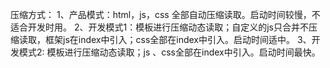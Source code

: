 压缩方式：
1、产品模式：html，js，css 全部自动压缩读取。启动时间较慢，不适合开发时用。
2、开发模式1：模板进行压缩动态读取；自定义的js只合并不压缩读取，框架js在index中引入；css全部在index中引入。启动时间适中。
3、开发模式2: 模板进行压缩动态读取；js 、css全部在index中引入。启动时间最快。